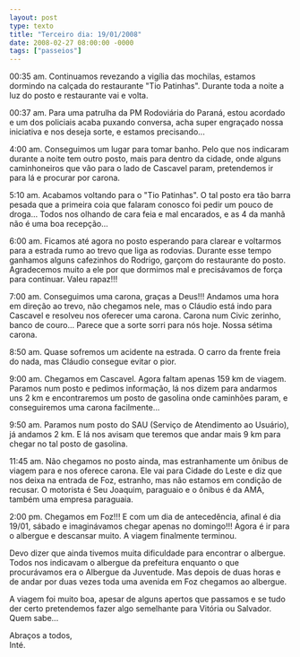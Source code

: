 ```yaml
---
layout: post
type: texto
title: "Terceiro dia: 19/01/2008"
date: 2008-02-27 08:00:00 -0000
tags: ["passeios"]
---
```

00:35 am. Continuamos revezando a vigília das mochilas, estamos dormindo na calçada do restaurante "Tio Patinhas". Durante toda a noite a luz do posto e restaurante vai e volta.

00:37 am. Para uma patrulha da PM Rodoviária do Paraná, estou acordado e um dos policiais acaba puxando conversa, acha super engraçado nossa iniciativa e nos deseja sorte, e estamos precisando...

4:00 am. Conseguimos um lugar para tomar banho. Pelo que nos indicaram durante a noite tem outro posto, mais para dentro da cidade, onde alguns caminhoneiros que vão para o lado de Cascavel param, pretendemos ir para lá e procurar por carona.

5:10 am. Acabamos voltando para o "Tio Patinhas". O tal posto era tão barra pesada que a primeira coia que falaram conosco foi pedir um pouco de droga... Todos nos olhando de cara feia e mal encarados, e as 4 da manhã não é uma boa recepção...

6:00 am. Ficamos até agora no posto esperando para clarear e voltarmos para a estrada rumo ao trevo que liga as rodovias. Durante esse tempo ganhamos alguns cafezinhos do Rodrigo, garçom do restaurante do posto. Agradecemos muito a ele por que dormimos mal e precisávamos de força para continuar. Valeu rapaz!!!

7:00 am. Conseguimos uma carona, graças a Deus!!! Andamos uma hora em direção ao trevo, não chegamos nele, mas o Cláudio está indo para Cascavel e resolveu nos oferecer uma carona. Carona num Civic zerinho, banco de couro... Parece que a sorte sorri para nós hoje. Nossa sétima carona.

8:50 am. Quase sofremos um acidente na estrada. O carro da frente freia do nada, mas Cláudio consegue evitar o pior.

9:00 am. Chegamos em Cascavel. Agora faltam apenas 159 km de viagem. Paramos num posto e pedimos informação, lá nos dizem para andarmos uns 2 km e encontraremos um posto de gasolina onde caminhões param, e conseguiremos uma carona facilmente...

9:50 am. Paramos num posto do SAU (Serviço de Atendimento ao Usuário), já andamos 2 km. E lá nos avisam que teremos que andar mais 9 km para chegar no tal posto de gasolina.

11:45 am. Não chegamos no posto ainda, mas estranhamente um ônibus de viagem para e nos oferece carona. Ele vai para Cidade do Leste e diz que nos deixa na entrada de Foz, estranho, mas não estamos em condição de recusar. O motorista é Seu Joaquim, paraguaio e o ônibus é da AMA, também uma empresa paraguaia.

2:00 pm. Chegamos em Foz!!! E com um dia de antecedência, afinal é dia 19/01, sábado e imaginávamos chegar apenas no domingo!!! Agora é ir para o albergue e descansar muito. A viagem finalmente terminou.

Devo dizer que ainda tivemos muita dificuldade para encontrar o albergue. Todos nos indicavam o albergue da prefeitura enquanto o que procurávamos era o Albergue da Juventude. Mas depois de duas horas e de andar por duas vezes toda uma avenida em Foz chegamos ao albergue.

A viagem foi muito boa, apesar de alguns apertos que passamos e se tudo der certo pretendemos fazer algo semelhante para Vitória ou Salvador. Quem sabe...

Abraços a todos,  
Inté.
